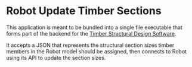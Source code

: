# Robot Update Timber Sections

This application is meant to be bundled into a single file executable that forms part of the backend for the [Timber Structural Design Software](https://github.com/SeifFahmy/timber-structural-design).

It accepts a JSON that represents the structural section sizes timber members in the Robot model should be assigned, then connects to Robot using its API to update the section sizes.
